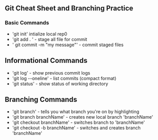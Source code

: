 ## Git Cheat Sheet and Branching Practice


### Basic Commands
* 'git init' intialize local rep0
* 'git add . ' - stage all file for commit
* ' git commit -m "my message"' - commit staged files


## Informational Commands
* 'git log' - show previous commit logs
* 'git log --oneline' - list commits (compact format)
* 'git status' - show status of working directory

## Branching Commands
* 'git branch' - tells you what branch you're on by highlighting
* 'git branch branchName' - creates new local branch 'branchName'
* 'git checkout branchName' - switches branch to 'branchName'
* 'git checkout -b branchName' - switches and creates branch 'branchName'
